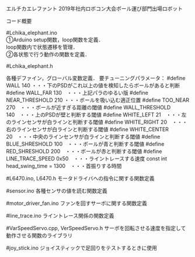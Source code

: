 エルチカエレファント
2019年社内ロボコン大会ボール運び部門出場ロボット

コード概要

#Lchika_elephant.ino  
①Arduino setup関数，loop関数を定義．  
loop関数内で状態遷移を管理．  
②各状態で行う動作の関数を定義．  


#Lchika_elephant.h

各種デファイン，グローバル変数定義．
要チューニングパラメータ：
#define WALL 140  ・・・下のPSDがこれ以上の値を検知したらボールがあると判断
#define WALL_FAR 130　・・・上記パラのゆるい版
#define NEAR_THRESHOLD 210 ・・・ボールを吸い込む適正位置
#define TOO_NEAR 270　・・・ボールが近すぎる距離の閾値
#define WALL_THRESHOLD 140　・・・上のPSDが壁と判断する閾値
#define WHITE_LEFT 21　・・・左のラインセンサが白ラインと判断する閾値
#define WHITE_RIGHT 20　・・・右のラインセンサが白ラインと判断する閾値
#define WHITE_CENTER 20　・・・中央のラインセンサが白ラインと判断する閾値
#define BLUE_SHRESHOLD 100　・・・ボールが青と判断する閾値
#define RED_SHRESHOLD 200　・・・ボールが赤と判断する閾値
#define LINE_TRACE_SPEED 0x50　・・・ライントレースする速度
const int head_swing_time = 1300　・・・首振りする時間

#L6470.ino, L6470.h
モータドライバへの指令に関する関数定義

#sensor.ino
各種センサの値を読む関数定義

#motor_driver_fan.ino
ファンを回すサーボに関する関数定義

#line_trace.ino
ライントレース関係の関数定義

#VarSpeedServo.cpp, VerSpeedServo.h
サーボを回転させる速度を指定して動作させる関数のライブラリ

#joy_stick.ino
ジョイスティックで足回りをテストするときに使用
